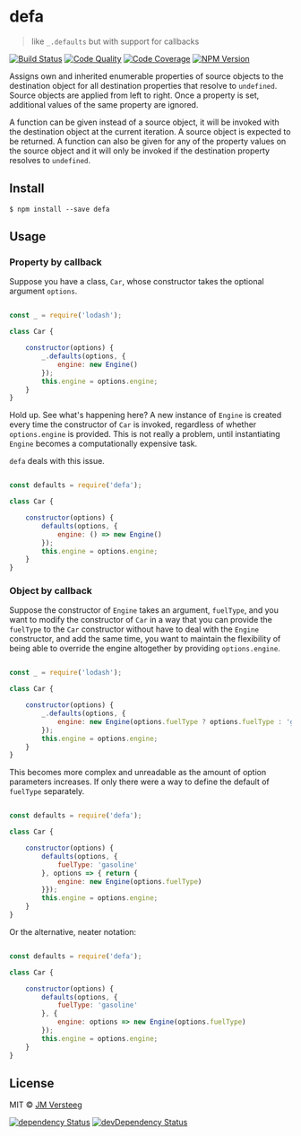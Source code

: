 # defa

> like `_.defaults` but with support for callbacks

[![Build Status][travis-image]][travis-url]
[![Code Quality][codeclimate-image]][codeclimate-url]
[![Code Coverage][coveralls-image]][coveralls-url]
[![NPM Version][npm-image]][npm-url]

Assigns own and inherited enumerable properties of source objects to the
destination object for all destination properties that resolve to `undefined`.
Source objects are applied from left to right. Once a property is set,
additional values of the same property are ignored.

A function can be given instead of a source object, it will be invoked with the destination object at the
current iteration. A source object is expected to be returned.
A function can also be given for any of the property values on the source object and it will only be invoked if
the destination property resolves to `undefined`.

## Install

```
$ npm install --save defa
```

## Usage

### Property by callback

Suppose you have a class, `Car`, whose constructor takes the optional argument `options`.

```js

const _ = require('lodash');

class Car {

    constructor(options) {
        _.defaults(options, {
            engine: new Engine()
        });
        this.engine = options.engine;
    }
}
```

Hold up. See what's happening here? A new instance of `Engine` is created every time the constructor of `Car` is invoked, regardless of whether `options.engine` is provided.
This is not really a problem, until instantiating `Engine` becomes a computationally expensive task.

`defa` deals with this issue.

```js

const defaults = require('defa');

class Car {

    constructor(options) {
        defaults(options, {
            engine: () => new Engine()
        });
        this.engine = options.engine;
    }
}
```

### Object by callback

Suppose the constructor of `Engine` takes an argument, `fuelType`, and you want to modify the constructor of `Car` in a way that you can provide the `fuelType` to the `Car` constructor without have to deal with the `Engine` constructor, and add the same time, you want to maintain the flexibility of being able to override the engine altogether by providing `options.engine`.

```js

const _ = require('lodash');

class Car {

    constructor(options) {
        _.defaults(options, {
            engine: new Engine(options.fuelType ? options.fuelType : 'gasoline')
        });
        this.engine = options.engine;
    }
}
```

This becomes more complex and unreadable as the amount of option parameters increases. If only there were a way to define the default of `fuelType` separately.

```js

const defaults = require('defa');

class Car {

    constructor(options) {
        defaults(options, {
            fuelType: 'gasoline'
        }, options => { return {
            engine: new Engine(options.fuelType)
        }});
        this.engine = options.engine;
    }
}
```

Or the alternative, neater notation:

```js

const defaults = require('defa');

class Car {

    constructor(options) {
        defaults(options, {
            fuelType: 'gasoline'
        }, {
            engine: options => new Engine(options.fuelType)
        });
        this.engine = options.engine;
    }
}
```

## License

MIT © [JM Versteeg](http://github.com/jmversteeg)

[![dependency Status][david-image]][david-url]
[![devDependency Status][david-dev-image]][david-dev-url]

[travis-image]: https://img.shields.io/travis/jmversteeg/defa.svg?style=flat-square
[travis-url]: https://travis-ci.org/jmversteeg/defa

[codeclimate-image]: https://img.shields.io/codeclimate/github/jmversteeg/defa.svg?style=flat-square
[codeclimate-url]: https://codeclimate.com/github/jmversteeg/defa

[david-image]: https://img.shields.io/david/jmversteeg/defa.svg?style=flat-square
[david-url]: https://david-dm.org/jmversteeg/defa

[david-dev-image]: https://img.shields.io/david/dev/jmversteeg/defa.svg?style=flat-square
[david-dev-url]: https://david-dm.org/jmversteeg/defa#info=devDependencies

[coveralls-image]: https://img.shields.io/coveralls/jmversteeg/defa.svg?style=flat-square
[coveralls-url]: https://coveralls.io/r/jmversteeg/defa

[npm-image]: https://img.shields.io/npm/v/defa.svg?style=flat-square
[npm-url]: https://www.npmjs.com/package/defa
